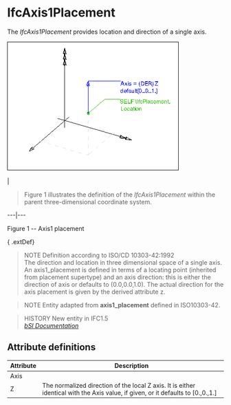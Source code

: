 IfcAxis1Placement
=================
The _IfcAxis1Placement_ provides location and direction of a single axis.  
  
  
  
![axis1 placement](../figures/ifcaxis1placement-layout1.gif)  
  
|

>  
>  Figure 1 illustrates the definition of the _IfcAxis1Placement_ within the
> parent three-dimensional coordinate system.  
>

  
  
  
---|---  
  
  

Figure 1 -- Axis1 placement

  
  
  
  
  
  
{ .extDef}  
> NOTE  Definition according to ISO/CD 10303-42:1992  
> The direction and location in three dimensional space of a single axis. An
> axis1_placement is defined in terms of a locating point (inherited from
> placement supertype) and an axis direction: this is either the direction of
> axis or defaults to (0.0,0.0,1.0). The actual direction for the axis
> placement is given by the derived attribute z.  
  
> NOTE  Entity adapted from **axis1_placement** defined in ISO10303-42.  
  
> HISTORY  New entity in IFC1.5  
[ _bSI
Documentation_](https://standards.buildingsmart.org/IFC/DEV/IFC4_2/FINAL/HTML/schema/ifcgeometryresource/lexical/ifcaxis1placement.htm)


Attribute definitions
---------------------
| Attribute   | Description                                                                                                                      |
|-------------|----------------------------------------------------------------------------------------------------------------------------------|
| Axis        |                                                                                                                                  |
| Z           | The normalized direction of the local Z axis. It is either identical with the Axis value, if given, or it defaults to [0.,0.,1.] |

